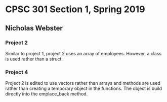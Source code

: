 # CPSC 301 Section 1, Spring 2019

## Nicholas Webster

### Project 2
Similar to project 1, project 2 uses an array of employees. However, a class is used rather than a struct.


### Project 4
Project 2 is edited to use vectors rather than arrays and methods are used rather than creating a temporary object in the functions. The object is build directly into the emplace_back method.
